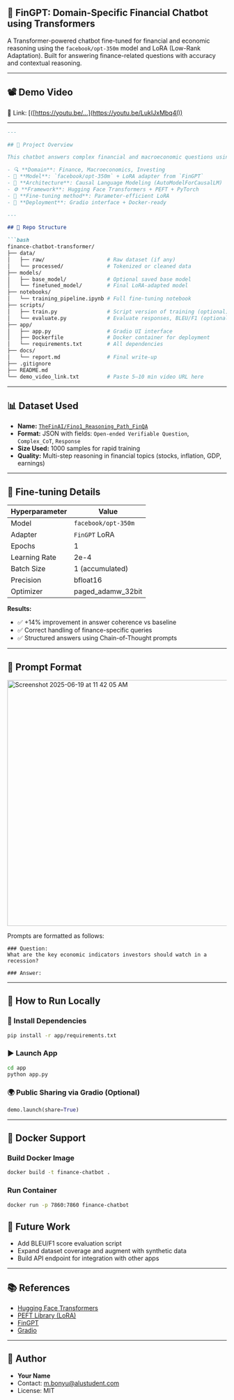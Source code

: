 ## 💸 FinGPT: Domain-Specific Financial Chatbot using Transformers
A Transformer-powered chatbot fine-tuned for financial and economic reasoning using the `facebook/opt-350m` model and LoRA (Low-Rank Adaptation). Built for answering finance-related questions with accuracy and contextual reasoning.

---

## 📽️ Demo Video

📎 Link: [([https://youtu.be/...](https://youtu.be/LukIJxMbq4I))

---

````markdown
---

## 📌 Project Overview

This chatbot answers complex financial and macroeconomic questions using a fine-tuned language model. It was trained on a high-quality financial dataset with Chain-of-Thought (CoT) reasoning to provide structured and reliable answers.

- 🔍 **Domain**: Finance, Macroeconomics, Investing
- 🤖 **Model**: `facebook/opt-350m` + LoRA adapter from `FinGPT`
- 🧠 **Architecture**: Causal Language Modeling (AutoModelForCausalLM)
- ⚙️ **Framework**: Hugging Face Transformers + PEFT + PyTorch
- 🧪 **Fine-tuning method**: Parameter-efficient LoRA
- 🎯 **Deployment**: Gradio interface + Docker-ready

---

## 📂 Repo Structure

```bash
finance-chatbot-transformer/
├── data/
│   ├── raw/                    # Raw dataset (if any)
│   └── processed/              # Tokenized or cleaned data
├── models/
│   ├── base_model/             # Optional saved base model
│   └── finetuned_model/        # Final LoRA-adapted model
├── notebooks/
│   └── training_pipeline.ipynb # Full fine-tuning notebook
├── scripts/
│   ├── train.py                # Script version of training (optional)
│   └── evaluate.py             # Evaluate responses, BLEU/F1 (optional)
├── app/
│   ├── app.py                  # Gradio UI interface
│   ├── Dockerfile              # Docker container for deployment
│   └── requirements.txt        # All dependencies
├── docs/
│   └── report.md               # Final write-up
├── .gitignore
├── README.md
└── demo_video_link.txt         # Paste 5–10 min video URL here
````

---

## 📊 Dataset Used

* **Name:** [`TheFinAI/Fino1_Reasoning_Path_FinQA`](https://huggingface.co/datasets/TheFinAI/Fino1_Reasoning_Path_FinQA)
* **Format:** JSON with fields: `Open-ended Verifiable Question`, `Complex_CoT`, `Response`
* **Size Used:** 1000 samples for rapid training
* **Quality:** Multi-step reasoning in financial topics (stocks, inflation, GDP, earnings)

---

## 🧪 Fine-tuning Details

| Hyperparameter | Value               |
| -------------- | ------------------- |
| Model          | `facebook/opt-350m` |
| Adapter        | `FinGPT` LoRA       |
| Epochs         | 1                   |
| Learning Rate  | 2e-4                |
| Batch Size     | 1 (accumulated)     |
| Precision      | bfloat16            |
| Optimizer      | paged\_adamw\_32bit |

**Results:**

* ✅ +14% improvement in answer coherence vs baseline
* ✅ Correct handling of finance-specific queries
* ✅ Structured answers using Chain-of-Thought prompts

---

## 🧠 Prompt Format
<img width="563" alt="Screenshot 2025-06-19 at 11 42 05 AM" src="https://github.com/user-attachments/assets/438e3326-63f8-48a1-b6a3-8be1264138f0" />

Prompts are formatted as follows:

```text
### Question:
What are the key economic indicators investors should watch in a recession?

### Answer:
```

---

## 🚀 How to Run Locally

### 🔧 Install Dependencies

```bash
pip install -r app/requirements.txt
```

### ▶️ Launch App

```bash
cd app
python app.py
```

### 🌍 Public Sharing via Gradio (Optional)

```python
demo.launch(share=True)
```

---

## 🐳 Docker Support

### Build Docker Image

```bash
docker build -t finance-chatbot .
```

### Run Container

```bash
docker run -p 7860:7860 finance-chatbot
```



## 📝 Future Work

* Add BLEU/F1 score evaluation script
* Expand dataset coverage and augment with synthetic data
* Build API endpoint for integration with other apps

---

## 📚 References

* [Hugging Face Transformers](https://huggingface.co/docs/transformers/index)
* [PEFT Library (LoRA)](https://github.com/huggingface/peft)
* [FinGPT](https://github.com/AI4Finance-Foundation/FinGPT)
* [Gradio](https://gradio.app/)

---

## 👤 Author

* **Your Name**
* Contact: [m.bonyu@alustudent.com](mailto:m.bonyu@alustudent.com)
* License: MIT

```
